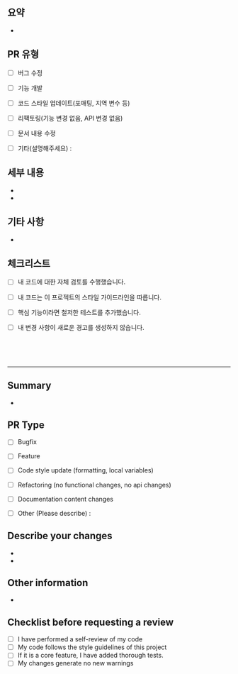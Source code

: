 <!-- 한글버 전 -->

## 요약

- 


## PR 유형
<!-- PR에 해당하는 것에 모두 "x"로 체크해주세요. -->

- [ ] 버그 수정
- [ ] 기능 개발
- [ ] 코드 스타일 업데이트(포매팅, 지역 변수 등)
- [ ] 리팩토링(기능 변경 없음, API 변경 없음)
- [ ] 문서 내용 수정
- [ ] 기타(설명해주세요) :


## 세부 내용

-
-

## 기타 사항

- 


## 체크리스트

- [ ] 내 코드에 대한 자체 검토를 수행했습니다.
- [ ] 내 코드는 이 프로젝트의 스타일 가이드라인을 따릅니다.
- [ ] 핵심 기능이라면 철저한 테스트를 추가했습니다.
- [ ] 내 변경 사항이 새로운 경고를 생성하지 않습니다.



<br>
<br>
<br>

***

<!-- english version -->
## Summary

-


## PR Type
<!-- Please check the one that applies to this PR using "x". -->

- [ ] Bugfix
- [ ] Feature
- [ ] Code style update (formatting, local variables)
- [ ] Refactoring (no functional changes, no api changes)
- [ ] Documentation content changes
- [ ] Other (Please describe) :


## Describe your changes

-
-

## Other information

-


## Checklist before requesting a review

- [ ] I have performed a self-review of my code
- [ ] My code follows the style guidelines of this project
- [ ] If it is a core feature, I have added thorough tests.
- [ ] My changes generate no new warnings
